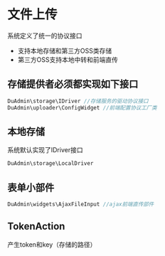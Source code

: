 # 文件上传

系统定义了统一的协议接口

- 支持本地存储和第三方OSS类存储
- 第三方OSS支持本地中转和前端直传

## 存储提供者必须都实现如下接口

```php
DuAdmin\storage\IDriver //存储服务的驱动协议接口
DuAdmin\uploader\ConfigWidget //前端配置协议工厂类
```
## 本地存储
系统默认实现了IDriver接口

```php
DuAdmin\storage\LocalDriver
```

## 表单小部件

```php
DuAdmin\widgets\AjaxFileInput //ajax前端直传部件
```

## TokenAction
产生token和key（存储的路径）